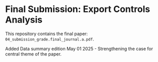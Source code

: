 # Final Submission: Export Controls Analysis
This repository contains the final paper: `04_submission_grade.final_journal.a.pdf`.

Added Data summary edition May 01 2025 - Strengthening the case for central theme of the paper.
